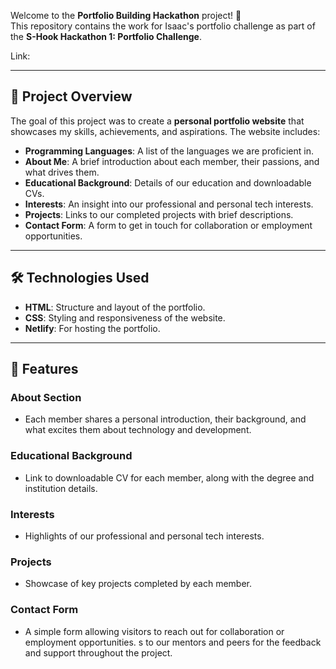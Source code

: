 Welcome to the **Portfolio Building Hackathon** project! 🚀  
This repository contains the work for Isaac's portfolio challenge as part of the **S-Hook Hackathon 1: Portfolio Challenge**.

Link: 

---

## 🌟 Project Overview

The goal of this project was to create a **personal portfolio website** that showcases my skills, achievements, and aspirations. The website includes:

- **Programming Languages**: A list of the languages we are proficient in.
- **About Me**: A brief introduction about each member, their passions, and what drives them.
- **Educational Background**: Details of our education and downloadable CVs.
- **Interests**: An insight into our professional and personal tech interests.
- **Projects**: Links to our completed projects with brief descriptions.
- **Contact Form**: A form to get in touch for collaboration or employment opportunities.

---

## 🛠️ Technologies Used

- **HTML**: Structure and layout of the portfolio.
- **CSS**: Styling and responsiveness of the website.
- **Netlify**: For hosting the portfolio.

---

## 📝 Features

### **About Section**  
- Each member shares a personal introduction, their background, and what excites them about technology and development.

### **Educational Background**  
- Link to downloadable CV for each member, along with the degree and institution details.

### **Interests**  
- Highlights of our professional and personal tech interests.

### **Projects**  
- Showcase of key projects completed by each member.

### **Contact Form**  
- A simple form allowing visitors to reach out for collaboration or employment opportunities.
s to our mentors and peers for the feedback and support throughout the project.

